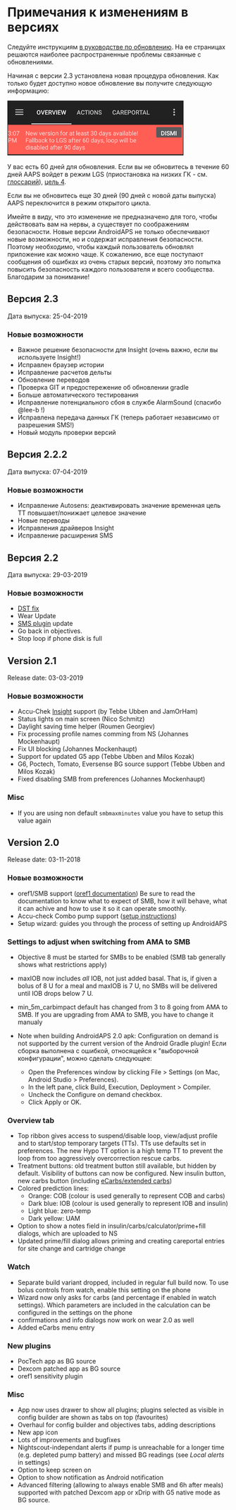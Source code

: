 # Примечания к изменениям в версиях

Следуйте инструкциям [ в руководстве по обновлению](../Installing-AndroidAPS/Update-to-new-version.md). На ее страницах решаются наиболее распространенные проблемы связанные с обновлениями.

Начиная с версии 2.3 установлена новая процедура обновления. Как только будет доступно новое обновление вы получите следующую информацию:

![Update info](../images/AAPS_LoopDisable90days.png)

У вас есть 60 дней для обновления. Если вы не обновитесь в течение 60 дней AAPS войдет в режим LGS (приостановка на низких ГК - см. [глоссарий](../Getting-Started/Glossary.md)), [цель 4](../Usage/Objectives.md).

Если вы не обновитесь еще 30 дней (90 дней с новой даты выпуска) AAPS переключится в режим открытого цикла.

Имейте в виду, что это изменение не предназначено для того, чтобы действовать вам на нервы, а существует по соображениям безопасности. Новые версии AndroidAPS не только обеспечивают новые возможности, но и содержат исправления безопасности. Поэтому необходимо, чтобы каждый пользователь обновлял приложение как можно чаще. К сожалению, все еще поступают сообщения об ошибках из очень старых версий, поэтому это попытка повысить безопасность каждого пользователя и всего сообщества. Благодарим за понимание!

## Версия 2.3

Дата выпуска: 25-04-2019

### Новые возможности

* Важное решение безопасности для Insight (очень важно, если вы используете Insight!)
* Исправлен браузер истории
* Исправление расчетов дельты
* Обновление переводов
* Проверка GIT и предостережение об обновлении gradle
* Больше автоматического тестирования
* Исправление потенциального сбоя в службе AlarmSound (спасибо @lee-b !)
* Исправлена передача данных ГК (теперь работает независимо от разрешения SMS!)
* Новый модуль проверки версий

## Версия 2.2.2

Дата выпуска: 07-04-2019

### Новые возможности

* Исправление Autosens: деактивировать значение временная цель ТТ повышает/понижает целевое значение
* Новые переводы
* Исправления драйверов Insight
* Исправление расширения SMS

## Версия 2.2

Дата выпуска: 29-03-2019

### Новые возможности

* [DST fix](../Usage/Timezone-traveling#time-adjustment-daylight-savings-time-dst)
* Wear Update
* [SMS plugin](../Usage/SMS-Commands.md) update
* Go back in objectives.
* Stop loop if phone disk is full

## Version 2.1

Release date: 03-03-2019

### Новые возможности

* Accu-Chek [Insight](../Configuration/Accu-Chek-Insight-Pump.md) support (by Tebbe Ubben and JamOrHam)
* Status lights on main screen (Nico Schmitz)
* Daylight saving time helper (Roumen Georgiev)
* Fix processing profile names comming from NS (Johannes Mockenhaupt)
* Fix UI blocking (Johannes Mockenhaupt)
* Support for updated G5 app (Tebbe Ubben and Milos Kozak)
* G6, Poctech, Tomato, Eversense BG source support (Tebbe Ubben and Milos Kozak)
* Fixed disabling SMB from preferences (Johannes Mockenhaupt)

### Misc

* If you are using non default `smbmaxminutes` value you have to setup this value again

## Version 2.0

Release date: 03-11-2018

### Новые возможности

* oref1/SMB support ([oref1 documentation](https://openaps.readthedocs.io/en/latest/docs/Customize-Iterate/oref1.html)) Be sure to read the documentation to know what to expect of SMB, how it will behave, what it can achive and how to use it so it can operate smoothly.
* Accu-check Combo pump support ([setup instructions](../Configuration/Accu-Chek-Combo-Pump.md))
* Setup wizard: guides you through the process of setting up AndroidAPS

### Settings to adjust when switching from AMA to SMB

* Objective 8 must be started for SMBs to be enabled (SMB tab generally shows what restrictions apply)
* maxIOB now includes *all* IOB, not just added basal. That is, if given a bolus of 8 U for a meal and maxIOB is 7 U, no SMBs will be delivered until IOB drops below 7 U.
* min_5m_carbimpact default has changed from 3 to 8 going from AMA to SMB. If you are upgrading from AMA to SMB, you have to change it manualy
* Note when building AndroidAPS 2.0 apk: Configuration on demand is not supported by the current version of the Android Gradle plugin! Если сборка выполнена с ошибкой, относящейся к "выборочной конфигурации", можно сделать следующее:
  
  * Open the Preferences window by clicking File > Settings (on Mac, Android Studio > Preferences).
  * In the left pane, click Build, Execution, Deployment > Compiler.
  * Uncheck the Configure on demand checkbox.
  * Click Apply or OK.

### Overview tab

* Top ribbon gives access to suspend/disable loop, view/adjust profile and to start/stop temporary targets (TTs). TTs use defaults set in preferences. The new Hypo TT option is a high temp TT to prevent the loop from too aggressively overcorrection rescue carbs.
* Treatment buttons: old treatment button still available, but hidden by default. Visibility of buttons can now be configured. New insulin button, new carbs button (including [eCarbs/extended carbs](../Usage/Extended-Carbs.md))
* Colored prediction lines: 
  * Orange: COB (colour is used generally to represent COB and carbs)
  * Dark blue: IOB (colour is used generally to represent IOB and insulin)
  * Light blue: zero-temp
  * Dark yellow: UAM
* Option to show a notes field in insulin/carbs/calculator/prime+fill dialogs, which are uploaded to NS
* Updated prime/fill dialog allows priming and creating careportal entries for site change and cartridge change

### Watch

* Separate build variant dropped, included in regular full build now. To use bolus controls from watch, enable this setting on the phone
* Wizard now only asks for carbs (and percentage if enabled in watch settings). Which parameters are included in the calculation can be configured in the settings on the phone
* confirmations and info dialogs now work on wear 2.0 as well
* Added eCarbs menu entry

### New plugins

* PocTech app as BG source
* Dexcom patched app as BG source
* oref1 sensitivity plugin

### Misc

* App now uses drawer to show all plugins; plugins selected as visible in config builder are shown as tabs on top (favourites)
* Overhaul for config builder and objectives tabs, adding descriptions
* New app icon
* Lots of improvements and bugfixes
* Nightscout-independant alerts if pump is unreachable for a longer time (e.g. depleted pump battery) and missed BG readings (see *Local alerts* in settings)
* Option to keep screen on
* Option to show notification as Android notification
* Advanced filtering (allowing to always enable SMB and 6h after meals) supported with patched Dexcom app or xDrip with G5 native mode as BG source.